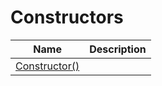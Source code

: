 # Constructors
|Name|Description|
|---|---|
|[Constructor()](/docs/DotNetDocs/CommentBlockElements/ParamRefCommentBlockElement/Constructors/Constructor__.md)||
